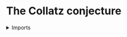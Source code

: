#  The Collatz conjecture

<details><summary>Imports</summary>
```agda
module elementary-number-theory.collatz-conjecture where

open import elementary-number-theory.multiplication-natural-numbers
open import elementary-number-theory.modular-arithmetic-standard-finite-types
open import elementary-number-theory.natural-numbers
open import foundation.coproduct-types
open import foundation.dependent-pair-types
open import foundation.universe-levels
```
</details>

# We state the collatz conjecture

```agda
collatz : ℕ → ℕ
collatz n with is-decidable-div-ℕ 2 n
... | inl (pair y p) = y
... | inr f = succ-ℕ (mul-ℕ 3 n)

iterate-collatz : ℕ → ℕ → ℕ
iterate-collatz zero-ℕ n = n
iterate-collatz (succ-ℕ k) n = collatz (iterate-collatz k n)

Collatz-conjecture : UU lzero
Collatz-conjecture =
  (n : ℕ) → is-nonzero-ℕ n → Σ ℕ (λ k → is-one-ℕ (iterate-collatz k n))
```

